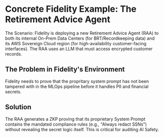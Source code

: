 # Concrete Fidelity Example: The Retirement Advice Agent
The Scenario: Fidelity is deploying a new Retirement Advice Agent (RAA) to both its internal On-Prem Data Centers (for BRT/Recordkeeping data) and its AWS Sovereign Cloud region (for high-availability customer-facing interfaces). The RAA uses an LLM that must access encrypted customer records.

## The Problem in Fidelity's Environment
Fidelity needs to prove that the propritary system prompt has not been tampered with in the MLOps pipeline before it handles PII and financial secrets.

## Solution
The RAA generates a ZKP proving that its proprietary System Prompt contains the mandated compliance rules (e.g., "Always redact SSNs") without revealing the secret logic itself. This is critical for auditing AI Safety.
